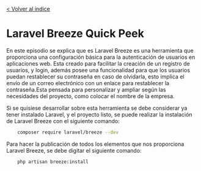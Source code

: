 [< Volver al índice](/docs/readme.md)

# Laravel Breeze Quick Peek

En este episodio se explica que es Laravel Breeze es una herramienta que proporciona una configuración básica para la autenticación de usuarios en aplicaciones web. Esta creado para facilitar la creación de un registro de usuarios, y login, además posee una funcionalidad para que los usuarios puedan restablecer su contraseña en caso de olvidarla, esto implica el envío de un correo electrónico con un enlace para restablecer la contraseña.Esta pensada para personalizar y ampliar según las necesidades del proyecto, como colocar el nombre de la empresa.

Si se quisiese desarrollar sobre esta herramienta se debe considerar ya tener instalado Laravel, y el proyecto listo, se puede realizar la instalación de Laravel Breeze con el siguiente comando:

```bash
    composer require laravel/breeze --dev
```

Para hacer la publicación de todos los elementos que nos proporciona Laravel Breeze, se debe digitar el siguiente comando:

```bash
    php artisan breeze:install
```

